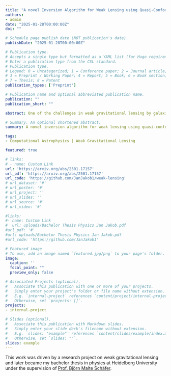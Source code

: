 ```yaml
---
title: "A novel Inversion Algorithm for Weak Lensing using Quasi-Conformal Geometry"
authors:
- admin
date: "2025-01-28T00:00:00Z"
doi: ""

# Schedule page publish date (NOT publication's date).
publishDate: "2025-01-28T00:00:00Z"

# Publication type.
# Accepts a single type but formatted as a YAML list (for Hugo requirements).
# Enter a publication type from the CSL standard.
# Publication type.
# Legend: 0 = Uncategorized; 1 = Conference paper; 2 = Journal article;
# 3 = Preprint / Working Paper; 4 = Report; 5 = Book; 6 = Book section;
# 7 = Thesis; 8 = Patent
publication_types: ['Preprint']

# Publication name and optional abbreviated publication name.
publication: ""
publication_short: ""

abstract: One of the challenges in weak gravitational lensing by galaxies and clusters is to infer the projected mass density distribution from gravitational lensing measurements, which is known as inversion problem. We introduce a novel theoretical approach to solve the inversion problem. The cornerstone of the proposed method lies in a complex formalism that describes the lens mapping as quasi-conformal mapping with the Beltrami coefficient given by the negative of the reduced shear, which is, in principle, observable from the image ellipticities. We propose an algorithm called QCLens that is based on this complex formalism. QCLens computes the underlying quasi-conformal mapping with a finite element approach by reducing the problem to two elliptic partial differential equations solely depending on the reduced shear field. Experimental results for both the Schwarzschild and singular isothermal lens demonstrate the agreement of our proposed method with the analytically computable solutions.

# Summary. An optional shortened abstract.
summary: A novel inversion algorithm for weak lensing using quasi-conformal geometry

tags:
- Computational Astrophysics | Weak Gravitational Lensing

featured: true

# links:
# - name: Custom Link
url: 'https://arxiv.org/abs/2501.17157'
url_pdf: 'https://arxiv.org/abs/2501.17157'
url_code: 'https://github.com/JanJakob1/weak-lensing'
# url_dataset: '#'
# url_poster: '#'
# url_project: ''
# url_slides: ''
# url_source: '#'
# url_video: '#'

#links:
#- name: Custom Link
#  url: uploads/Bachelor Thesis Physics Jan Jakob.pdf
#url_pdf: '#'
#url: uploads/Bachelor Thesis Physics Jan Jakob.pdf
#url_code: 'https://github.com/JanJakob1'

# Featured image
# To use, add an image named `featured.jpg/png` to your page's folder. 
image:
  caption: ''
  focal_point: ""
  preview_only: false

# Associated Projects (optional).
#   Associate this publication with one or more of your projects.
#   Simply enter your project's folder or file name without extension.
#   E.g. `internal-project` references `content/project/internal-project/index.md`.
#   Otherwise, set `projects: []`.
projects:
- internal-project

# Slides (optional).
#   Associate this publication with Markdown slides.
#   Simply enter your slide deck's filename without extension.
#   E.g. `slides: "example"` references `content/slides/example/index.md`.
#   Otherwise, set `slides: ""`.
slides: example
---
```


This work was driven by a research project on weak gravitational lensing and later became my bachelor thesis in physics at Heidelberg University under the supervision of [Prof. Björn Malte Schäfer](https://www.ita.uni-heidelberg.de/~spirou/).

<!-- {{% callout note %}}
Create your slides in Markdown - click the *Slides* button to check out the example.
{{% /callout %}}

Add the publication's **full text** or **supplementary notes** here. You can use rich formatting such as including [code, math, and images](https://docs.hugoblox.com/content/writing-markdown-latex/). -->
